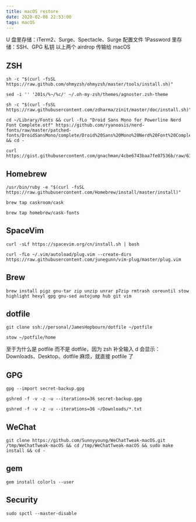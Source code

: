 ```yaml
---
title: macOS restore
date: 2020-02-08 22:53:00
tags: macOS
---
```


U 盘里存储：iTerm2、Surge、Spectacle、Surge 配置文件
1Password 里存储：SSH、GPG 私钥
以上两个 airdrop 传输给 macOS

<!-- more -->

## ZSH
```
sh -c "$(curl -fsSL https://raw.github.com/ohmyzsh/ohmyzsh/master/tools/install.sh)"

sed -i '' '201s/%~/%c/' ~/.oh-my-zsh/themes/agnoster.zsh-theme

sh -c "$(curl -fsSL https://raw.githubusercontent.com/zdharma/zinit/master/doc/install.sh)"

cd ~/Library/Fonts && curl -fLo "Droid Sans Mono for Powerline Nerd Font Complete.otf" https://github.com/ryanoasis/nerd-fonts/raw/master/patched-fonts/DroidSansMono/complete/Droid%20Sans%20Mono%20Nerd%20Font%20Complete.otf && cd -

curl https://gist.githubusercontent.com/gnachman/4cbe6743baa7fe07536b/raw/61fceba4a0b2624850ac1b4a20ac8ca48e07f7d2/gistfile1.txt|pbcopy

```

## Homebrew
```
/usr/bin/ruby -e "$(curl -fsSL https://raw.githubusercontent.com/Homebrew/install/master/install)"

brew tap caskroom/cask

brew tap homebrew/cask-fonts
```

## SpaceVim
```
curl -sLf https://spacevim.org/cn/install.sh | bash

curl -fLo ~/.vim/autoload/plug.vim --create-dirs https://raw.githubusercontent.com/junegunn/vim-plug/master/plug.vim
```

## Brew
```
brew install pigz gnu-tar zip unzip unrar p7zip rmtrash coreuntil stow highlight hexyl gpg gnu-sed autojump hub git vim  
```

## dotfile
```
git clone ssh://personal/JamesHopbourn/dotfile ~/potfile

stow ~/potfile/home
```

至于为什么是 potfile 而不是 dotfile，因为 zsh 补全输入 d 会显示：Downloads、Desktop、dotfile 麻烦，就直接 potfile 了

## GPG
```
gpg --import secret-backup.gpg

gshred -f -v -z -u --iterations=36 secret-backup.gpg

gshred -f -v -z -u --iterations=36 ~/Downloads/*.txt
```

## WeChat
```
git clone https://github.com/Sunnyyoung/WeChatTweak-macOS.git /tmp/WeChatTweak-macOS && cd /tmp/WeChatTweak-macOS && sudo make install && cd -
```

## gem
```
gem install colorls --user
```

## Security
```
sudo spctl --master-disable
```
